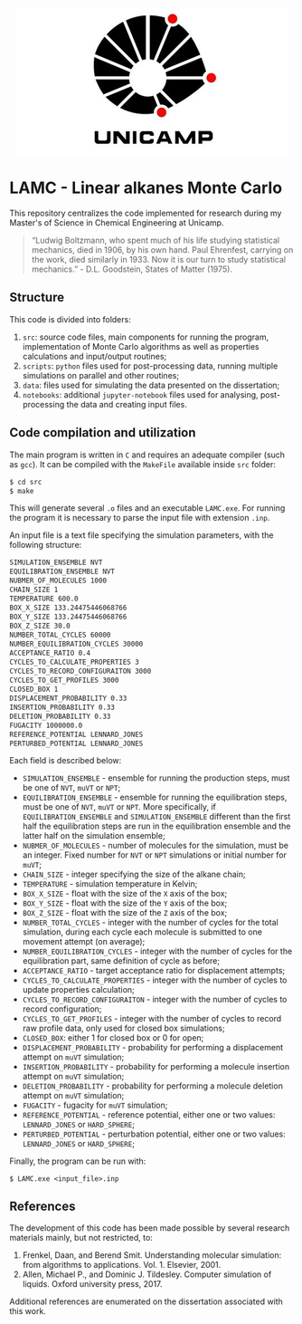 <p align="center">
  <img src="./Logo_Unicamp__0.jpg" />
</p>

# LAMC - Linear alkanes Monte Carlo
This repository centralizes the code implemented for research during my Master's of Science in Chemical Engineering at Unicamp.

> “Ludwig Boltzmann, who spent much of his life studying statistical mechanics, died in 1906, by his own hand. Paul Ehrenfest, carrying on the work, died similarly in 1933. Now it is our turn to study statistical mechanics.” - D.L. Goodstein, States of Matter (1975).

## Structure
This code is divided into folders:
1. `src`: source code files, main components for running the program, implementation of Monte Carlo algorithms as well as properties calculations and input/output routines;
2. `scripts`: `python` files used for post-processing data, running multiple simulations on parallel and other routines;
3. `data`: files used for simulating the data presented on the dissertation;
4. `notebooks`: additional `jupyter-notebook` files used for analysing, post-processing the data and creating input files.

## Code compilation and utilization
The main program is written in `C` and requires an adequate compiler (such as `gcc`). It can be compiled with the `MakeFile` available inside `src` folder:
```
$ cd src
$ make
```
This will generate several `.o` files and an executable `LAMC.exe`. For running the program it is necessary to parse the input file with extension `.inp`. 

An input file is a text file specifying the simulation parameters, with the following structure:
```
SIMULATION_ENSEMBLE NVT
EQUILIBRATION_ENSEMBLE NVT
NUBMER_OF_MOLECULES 1000
CHAIN_SIZE 1
TEMPERATURE 600.0
BOX_X_SIZE 133.24475446068766
BOX_Y_SIZE 133.24475446068766
BOX_Z_SIZE 30.0
NUMBER_TOTAL_CYCLES 60000
NUMBER_EQUILIBRATION_CYCLES 30000
ACCEPTANCE_RATIO 0.4
CYCLES_TO_CALCULATE_PROPERTIES 3
CYCLES_TO_RECORD_CONFIGURAITON 3000
CYCLES_TO_GET_PROFILES 3000
CLOSED_BOX 1
DISPLACEMENT_PROBABILITY 0.33
INSERTION_PROBABILITY 0.33
DELETION_PROBABILITY 0.33
FUGACITY 1000000.0
REFERENCE_POTENTIAL LENNARD_JONES
PERTURBED_POTENTIAL LENNARD_JONES
```

Each field is described below:
- `SIMULATION_ENSEMBLE` - ensemble for running the production steps, must be one of `NVT`, `muVT` or `NPT`;
- `EQUILIBRATION_ENSEMBLE` - ensemble for running the equilibration steps, must be one of `NVT`, `muVT` or `NPT`. More specifically, if `EQUILIBRATION_ENSEMBLE` and `SIMULATION_ENSEMBLE` different than the first half the equilibration steps are run in the equilibration ensemble and the latter half on the simulation ensemble;
- `NUBMER_OF_MOLECULES` - number of molecules for the simulation, must be an integer. Fixed number for `NVT` or `NPT` simulations or initial number for `muVT`;
- `CHAIN_SIZE` - integer specifying the size of the alkane chain;
- `TEMPERATURE` - simulation temperature in Kelvin;
- `BOX_X_SIZE` - float with the size of the `X` axis of the box;
- `BOX_Y_SIZE` - float with the size of the `Y` axis of the box;
- `BOX_Z_SIZE` - float with the size of the `Z` axis of the box;  
- `NUMBER_TOTAL_CYCLES` - integer with the number of cycles for the total simulation, during each cycle each molecule is submitted to one movement attempt (on average);
- `NUMBER_EQUILIBRATION_CYCLES` - integer with the number of cycles for the equilibration part, same definition of cycle as before;
- `ACCEPTANCE_RATIO` - target acceptance ratio for displacement attempts;
- `CYCLES_TO_CALCULATE_PROPERTIES` - integer with the number of cycles to update properties calculation;
- `CYCLES_TO_RECORD_CONFIGURAITON` - integer with the number of cycles to record configuration;
- `CYCLES_TO_GET_PROFILES` - integer with the number of cycles to record raw profile data, only used for closed box simulations;
- `CLOSED_BOX`: either 1 for closed box or 0 for open;
- `DISPLACEMENT_PROBABILITY` - probability for performing a displacement attempt on `muVT` simulation;
- `INSERTION_PROBABILITY` - probability for performing a molecule insertion attempt on `muVT` simulation;
- `DELETION_PROBABILITY` - probability for performing a molecule deletion attempt on `muVT` simulation;
- `FUGACITY` - fugacity for `muVT` simulation;
- `REFERENCE_POTENTIAL` - reference potential, either one or two values: `LENNARD_JONES` or `HARD_SPHERE`;
- `PERTURBED_POTENTIAL` - perturbation potential, either one or two values: `LENNARD_JONES` or `HARD_SPHERE`;

Finally, the program can be run with:
```
$ LAMC.exe <input_file>.inp
```


## References
The development of this code has been made possible by several research materials mainly, but not restricted, to:
1. Frenkel, Daan, and Berend Smit. Understanding molecular simulation: from algorithms to applications. Vol. 1. Elsevier, 2001.
2. Allen, Michael P., and Dominic J. Tildesley. Computer simulation of liquids. Oxford university press, 2017.

Additional references are enumerated on the dissertation associated with this work.
